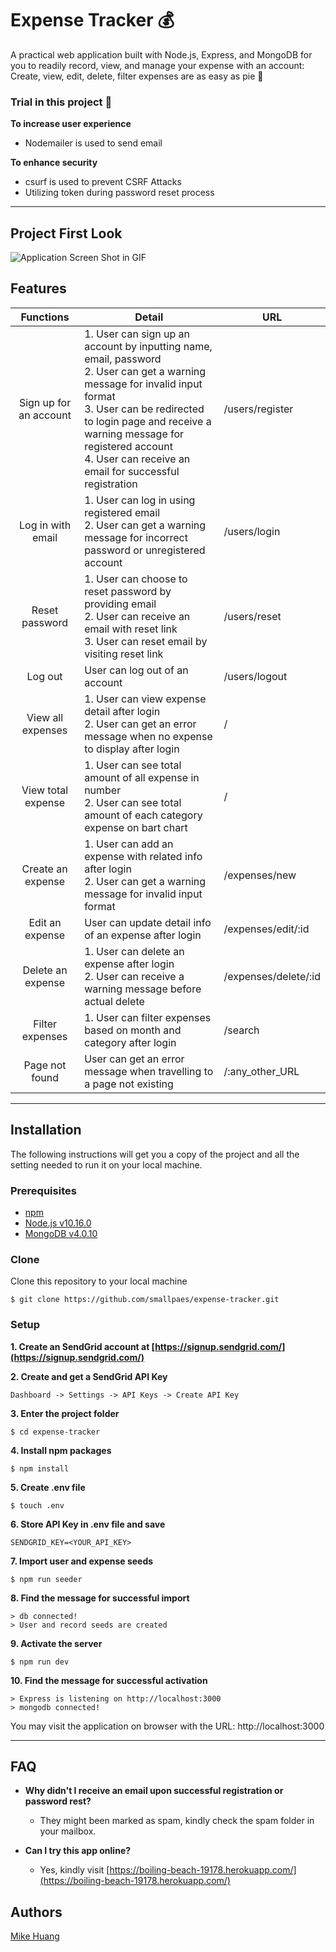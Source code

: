 # Expense Tracker 💰
A practical web application built with Node.js, Express, and MongoDB for you to readily record, view, and manage your expense with an account: Create, view, edit, delete, filter expenses are as easy as pie 🥧


### Trial in this project 🤠
**To increase user experience**
+ Nodemailer is used to send email


**To enhance security**
+ csurf is used to prevent CSRF Attacks 
+ Utilizing token during password reset process 

___

## Project First Look
![Application Screen Shot in GIF](expense-tracker.gif)


## Features
| Functions              | Detail                                            | URL                         |
| :--------------------: | ------------------------------------------------- | --------------------------- |
| Sign up for an account | 1. User can sign up an account by inputting name, email, password<br>2. User can get a warning message for invalid input format<br>3. User can be redirected to login page and receive a warning message for registered account<br>4. User can receive an email for successful registration | /users/register |
| Log in with email | 1. User can log in using registered email<br>2. User can get a warning message for incorrect password or unregistered account | /users/login |
| Reset password | 1. User can choose to reset password by providing email<br>2. User can receive an email with reset link<br>3. User can reset email by visiting reset link | /users/reset |
| Log out | User can log out of an account | /users/logout |
| View all expenses | 1. User can view expense detail after login<br>2. User can get an error message when no expense to display after login | / |
| View total expense | 1. User can see total amount of all expense in number<br>2. User can see total amount of each category expense on bart chart | / |
| Create an expense | 1. User can add an expense with related info after login<br>2. User can get a warning message for invalid input format | /expenses/new |   
| Edit an expense | User can update detail info of an expense after login | /expenses/edit/:id |
| Delete an expense | 1. User can delete an expense after login<br>2. User can receive a warning message before actual delete | /expenses/delete/:id |
| Filter expenses | 1. User can filter expenses based on month and category after login | /search |
| Page not found | User can get an error message when travelling to a page not existing | /:any_other_URL |

___

## Installation
The following instructions will get you a copy of the project and all the setting needed to run it on your local machine.


### Prerequisites

- [npm](https://www.npmjs.com/get-npm)
- [Node.js v10.16.0](https://nodejs.org/en/download/)
- [MongoDB v4.0.10](https://www.mongodb.com/download-center/community)


### Clone

Clone this repository to your local machine

```
$ git clone https://github.com/smallpaes/expense-tracker.git
```


### Setup

**1. Create an SendGrid account at [https://signup.sendgrid.com/](https://signup.sendgrid.com/)**

**2. Create and get a SendGrid API Key**

```
Dashboard -> Settings -> API Keys -> Create API Key
```

**3. Enter the project folder**

```
$ cd expense-tracker
```

**4. Install npm packages**

```
$ npm install
```

**5. Create .env file**

```
$ touch .env
```

**6. Store API Key in .env file and save**

```
SENDGRID_KEY=<YOUR_API_KEY>
```

**7. Import user and expense seeds**

```
$ npm run seeder
```

**8. Find the message for successful import**

```
> db connected!
> User and record seeds are created
```

**9. Activate the server**

```
$ npm run dev
```

**10. Find the message for successful activation**

```
> Express is listening on http://localhost:3000
> mongodb connected!
```
You may visit the application on browser with the URL: http://localhost:3000

___


## FAQ
- **Why didn't I receive an email upon successful registration or password rest?**
    - They might been marked as spam, kindly check the spam folder in your mailbox.

- **Can I try this app online?**
    - Yes, kindly visit [https://boiling-beach-19178.herokuapp.com/](https://boiling-beach-19178.herokuapp.com/)
    

## Authors
[Mike Huang](https://github.com/smallpaes)